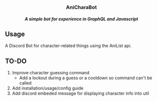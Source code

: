 <h3 align="center">AniCharaBot</h3>
<h5 align="center">A simple bot for experience in GraphQL and Javascript</h5>

## Usage

A Discord Bot for character-related things using the AniList api.

## TO-DO

1) Improve character guessing command
    - Add a lockout during a guess or a cooldown so command can't be called
2) Add installation/usage/config guide
3) Add discord embeded message for displaying character info into util